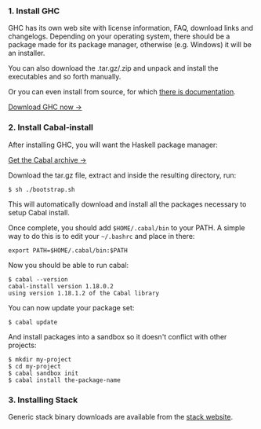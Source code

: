 ### 1. Install GHC

GHC has its own web site with license information, FAQ, download links
and changelogs. Depending on your operating system, there should be a
package made for its package manager, otherwise (e.g. Windows) it will
be an installer.

You can also download the .tar.gz/.zip and unpack and install the
executables and so forth manually.

Or you can even install from source, for which
[there is documentation](https://ghc.haskell.org/trac/ghc/wiki/Building).

[Download GHC now →](https://www.haskell.org/ghc/download)

### 2. Install Cabal-install

After installing GHC, you will want the Haskell package manager:

[Get the Cabal archive →](http://hackage.haskell.org/package/cabal-install)

Download the tar.gz file, extract and inside the resulting directory,
run:

    $ sh ./bootstrap.sh

This will automatically download and install all the packages
necessary to setup Cabal install.

Once complete, you should add `$HOME/.cabal/bin` to your PATH. A
simple way to do this is to edit your `~/.bashrc` and place in there:

    export PATH=$HOME/.cabal/bin:$PATH

Now you should be able to run cabal:

    $ cabal --version
    cabal-install version 1.18.0.2
    using version 1.18.1.2 of the Cabal library

You can now update your package set:

    $ cabal update

And install packages into a sandbox so it doesn't conflict with other projects:

    $ mkdir my-project
    $ cd my-project
    $ cabal sandbox init
    $ cabal install the-package-name

### 3. Installing Stack

Generic stack binary downloads are available from the [stack website](https://github.com/commercialhaskell/stack/blob/master/doc/install_and_upgrade.md#linux).

